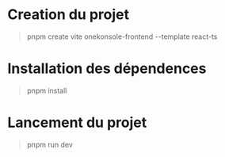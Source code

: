 # Creation du projet
> pnpm create vite onekonsole-frontend --template react-ts

# Installation des dépendences
> pnpm install

# Lancement du projet
> pnpm run dev